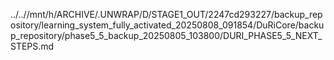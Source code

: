 ../..//mnt/h/ARCHIVE/.UNWRAP/D/STAGE1_OUT/2247cd293227/backup_repository/learning_system_fully_activated_20250808_091854/DuRiCore/backup_repository/phase5_5_backup_20250805_103800/DURI_PHASE5_5_NEXT_STEPS.md